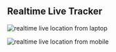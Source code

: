 ## Realtime Live Tracker

![realtime live location from laptop](https://github.com/user-attachments/assets/2c210584-1f89-48a6-8c31-bd0c535c2230)

![realtime live location from mobile](https://github.com/user-attachments/assets/3face5a8-d56d-408d-b148-23683c700451)

